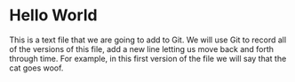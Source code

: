 # Hello World
This is a text file that we are going to add to Git.
We will use Git to record all of the versions of this file,
add a new line
letting us move back and forth through time.
For example, in this first version of the file we
will say that the cat goes woof.